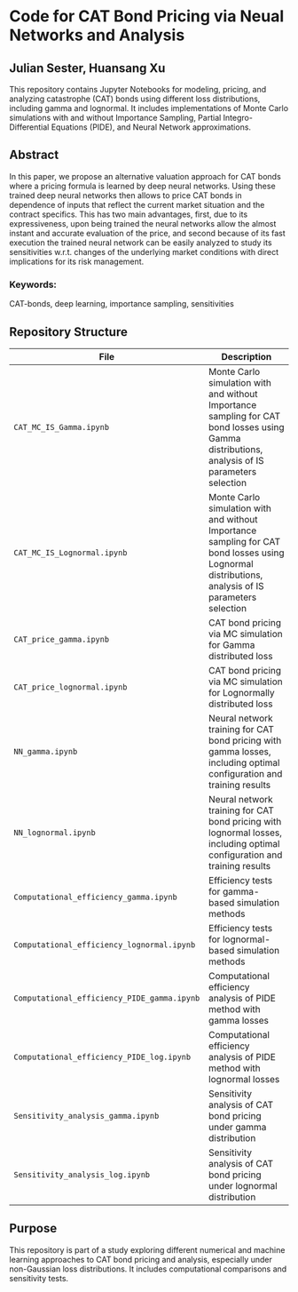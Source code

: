 # Code for CAT Bond Pricing via Neual Networks and Analysis
## Julian Sester, Huansang Xu
This repository contains Jupyter Notebooks for modeling, pricing, and analyzing catastrophe (CAT) bonds using different loss distributions, including gamma and lognormal. It includes implementations of Monte Carlo simulations with and without Importance Sampling, Partial Integro-Differential Equations (PIDE), and Neural Network approximations.
## Abstract
In this paper, we propose an alternative valuation approach for CAT bonds where a pricing formula is learned by deep neural networks. Using these trained deep neural networks then allows to price CAT bonds in dependence of inputs that reflect the current market situation and the contract specifics. This has two main advantages, first, due to its expressiveness, upon being trained the neural networks allow the almost instant and accurate evaluation of the price, and second because of its fast execution the trained neural network can be easily analyzed to study its sensitivities w.r.t. changes of the underlying market conditions with direct implications for its risk management.
### Keywords: 
CAT-bonds, deep learning, importance sampling, sensitivities
## Repository Structure
| File                                        | Description                                                              |
| ------------------------------------------- | ------------------------------------------------------------------------ |
| `CAT_MC_IS_Gamma.ipynb`                     | Monte Carlo simulation with and without Importance sampling for CAT bond losses using Gamma distributions, analysis of IS parameters selection |
| `CAT_MC_IS_Lognormal.ipynb`                 | Monte Carlo simulation with and without Importance sampling for CAT bond losses using Lognormal distributions, analysis of IS parameters selection |
| `CAT_price_gamma.ipynb`                     | CAT bond pricing via MC simulation for Gamma distributed loss                       |
| `CAT_price_lognormal.ipynb`                 | CAT bond pricing via MC simulation for Lognormally distributed loss                   |
| `NN_gamma.ipynb`                            | Neural network training for CAT bond pricing with gamma losses, including optimal configuration and training results      |
| `NN_lognormal.ipynb`                        | Neural network training for CAT bond pricing with lognormal losses, including optimal configuration and training results   |
| `Computational_efficiency_gamma.ipynb`      | Efficiency tests for gamma-based simulation methods                      |
| `Computational_efficiency_lognormal.ipynb`  | Efficiency tests for lognormal-based simulation methods                  |
| `Computational_efficiency_PIDE_gamma.ipynb` | Computational efficiency analysis of PIDE method with gamma losses       |
| `Computational_efficiency_PIDE_log.ipynb`   | Computational efficiency analysis of PIDE method with lognormal losses   |
| `Sensitivity_analysis_gamma.ipynb`          | Sensitivity analysis of CAT bond pricing under gamma distribution        |
| `Sensitivity_analysis_log.ipynb`            | Sensitivity analysis of CAT bond pricing under lognormal distribution    |
## Purpose
This repository is part of a study exploring different numerical and machine learning approaches to CAT bond pricing and analysis, especially under non-Gaussian loss distributions. It includes computational comparisons and sensitivity tests.
